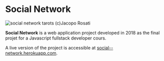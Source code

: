 # Social Network

![social network tarots (c)Jacopo Rosati](http://social--network.herokuapp.com/images/social-network-tarots.jpg)

**Social Network** is a web application project developed in 2018 as the final projet for a Javascript fullstack developer cours.

A live version of the project is accessible at  [social--network.herokuapp.com](https://social--network.herokuapp.com).
